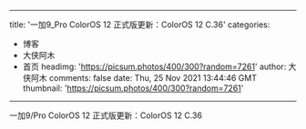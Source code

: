 
---
title: '一加9_Pro ColorOS 12 正式版更新：ColorOS 12 C.36'
categories: 
 - 博客
 - 大侠阿木
 - 首页
headimg: 'https://picsum.photos/400/300?random=7261'
author: 大侠阿木
comments: false
date: Thu, 25 Nov 2021 13:44:46 GMT
thumbnail: 'https://picsum.photos/400/300?random=7261'
---

<div>   
一加9/Pro ColorOS 12 正式版更新：ColorOS 12 C.36  
</div>
            